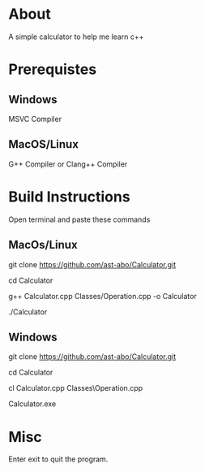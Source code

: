# About
A simple calculator to help me learn c++

# Prerequistes

## Windows
MSVC Compiler

## MacOS/Linux
G++ Compiler or Clang++ Compiler

# Build Instructions
Open terminal and paste these commands

## MacOs/Linux
git clone https://github.com/ast-abo/Calculator.git

cd Calculator

g++ Calculator.cpp Classes/Operation.cpp -o Calculator

./Calculator

## Windows
git clone https://github.com/ast-abo/Calculator.git

cd Calculator

cl Calculator.cpp Classes\Operation.cpp

Calculator.exe

# Misc

Enter exit to quit the program.

